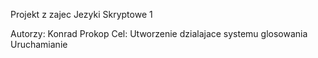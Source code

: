 Projekt z zajec Jezyki Skryptowe 1

Autorzy:
Konrad Prokop
Cel:
Utworzenie dzialajace systemu glosowania
Uruchamianie
